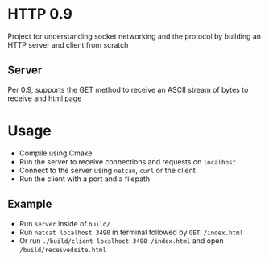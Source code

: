 # HTTP 0.9
Project for understanding socket networking and the protocol by building an HTTP server and client from scratch
## Server
Per 0.9, supports the GET method to receive an ASCII stream of bytes to receive and html page
# Usage
* Compile using Cmake
* Run the server to receive connections and requests on `localhost`
* Connect to the server using `netcan`, `curl` or the client
* Run the client with a port and a filepath 
## Example
* Run `server` inside of `build/`
* Run `netcat localhost 3490` in terminal followed by `GET /index.html`
* Or run `./build/client localhost 3490 /index.html` and open `/build/receivedsite.html`
